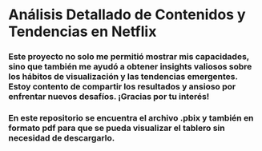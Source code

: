 # Análisis Detallado de Contenidos y Tendencias en Netflix

###  Este proyecto no solo me permitió mostrar mis capacidades, sino que también me ayudó a obtener insights valiosos sobre los hábitos de visualización y las tendencias emergentes. Estoy contento de compartir los resultados y ansioso por enfrentar nuevos desafíos. ¡Gracias por tu interés!

### En este repositorio se encuentra el archivo .pbix y también en formato pdf para que se pueda visualizar el tablero sin necesidad de descargarlo.
